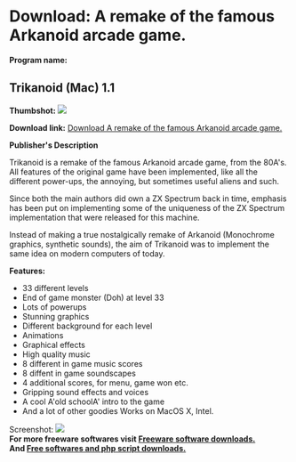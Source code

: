 # Download: A remake of the famous Arkanoid arcade game.

**Program name:**

## Trikanoid (Mac) 1.1

  
**Thumbshot:** ![](http://www.freewarefiles.com/screenshot/trikanoid_md.jpg)   
  
**Download link:** [Download A remake of the famous Arkanoid arcade game.](http://freesoftwares.boysofts.com/Trikanoid-Mac_program_79671.html)  
  


**Publisher's Description**  
  


Trikanoid is a remake of the famous Arkanoid arcade game, from the 80A's. All features of the original game have been implemented, like all the different power-ups, the annoying, but sometimes useful aliens and such. 

Since both the main authors did own a ZX Spectrum back in time, emphasis has been put on implementing some of the uniqueness of the ZX Spectrum implementation that were released for this machine. 

Instead of making a true nostalgically remake of Arkanoid (Monochrome graphics, synthetic sounds), the aim of Trikanoid was to implement the same idea on modern computers of today.

**Features:**

  * 33 different levels 
  * End of game monster (Doh) at level 33 
  * Lots of powerups 
  * Stunning graphics 
  * Different background for each level 
  * Animations 
  * Graphical effects 
  * High quality music 
  * 8 different in game music scores 
  * 8 diffent in game soundscapes 
  * 4 additional scores, for menu, game won etc. 
  * Gripping sound effects and voices 
  * A cool A'old schoolA' intro to the game 
  * And a lot of other goodies 
Works on MacOS X, Intel. 

  
  
Screenshot: ![](http://www.freewarefiles.com/screenshot/trikanoid.jpg)   
**For more freeware softwares visit [Freeware software downloads.](http://freesoftwares.boysofts.com/)**   
**And [Free softwares and php script downloads.](http://www.boysofts.com/)**
